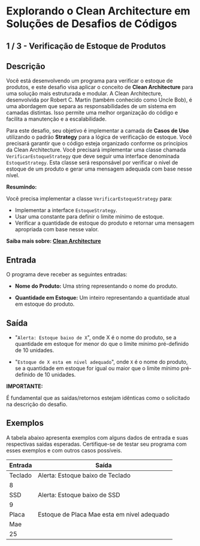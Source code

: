 # Explorando o Clean Architecture em Soluções de Desafios de Códigos

## 1 / 3 - Verificação de Estoque de Produtos

## Descrição
Você está desenvolvendo um programa para verificar o estoque de produtos, e este desafio visa aplicar o conceito de **Clean Architecture** para uma solução mais estruturada e modular. A Clean Architecture, desenvolvida por Robert C. Martin (também conhecido como Uncle Bob), é uma abordagem que separa as responsabilidades de um sistema em camadas distintas. Isso permite uma melhor organização do código e facilita a manutenção e a escalabilidade.

Para este desafio, seu objetivo é implementar a camada de **Casos de Uso** utilizando o padrão **Strategy** para a lógica de verificação de estoque. Você precisará garantir que o código esteja organizado conforme os princípios da Clean Architecture. Você precisará implementar uma classe chamada `VerificarEstoqueStrategy` que deve seguir uma interface denominada `EstoqueStrategy`. Esta classe será responsável por verificar o nível de estoque de um produto e gerar uma mensagem adequada com base nesse nível.

**Resumindo:**

Você precisa implementar a classe `VerificarEstoqueStrategy` para:

- Implementar a interface `EstoqueStrategy`.
- Usar uma constante para definir o limite mínimo de estoque.
- Verificar a quantidade de estoque do produto e retornar uma mensagem apropriada com base nesse valor.

**Saiba mais sobre: [Clean Architecture](https://engsoftmoderna.info/artigos/arquitetura-limpa.html)**

## Entrada
O programa deve receber as seguintes entradas:

* **Nome do Produto:** Uma string representando o nome do produto.

* **Quantidade em Estoque:** Um inteiro representando a quantidade atual em estoque do produto.

## Saída
* "`Alerta: Estoque baixo de X`", onde X é o nome do produto, se a quantidade em estoque for menor do que o limite mínimo pré-definido de 10 unidades.

* "`Estoque de X esta em nivel adequado`", onde `X` é o nome do produto, se a quantidade em estoque for igual ou maior que o limite mínimo pré-definido de 10 unidades.

**IMPORTANTE:**

É fundamental que as saídas/retornos estejam idênticas como o solicitado na descrição do desafio.

## Exemplos
A tabela abaixo apresenta exemplos com alguns dados de entrada e suas respectivas saídas esperadas. Certifique-se de testar seu programa com esses exemplos e com outros casos possíveis.

| Entrada | Saída |
| ------- | ----- |
| Teclado | Alerta: Estoque baixo de Teclado |
| 8 | |
| SSD | Alerta: Estoque baixo de SSD |
| 9 | |
| Placa | Estoque de Placa Mae esta em nivel adequado |
| Mae | |
| 25 | |